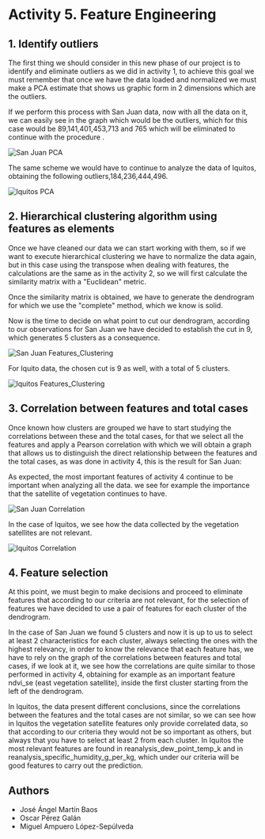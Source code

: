 # Activity 5. Feature Engineering

## 1. Identify outliers
The first thing we should consider in this new phase of our project is to identify and eliminate outliers as we did in activity 1, to achieve this goal we must remember that once we have the data loaded and normalized we must make a PCA estimate that shows us graphic form in 2 dimensions which are the outliers.

If we perform this process with San Juan data, now with all the data on it, we can easily see in the graph which would be the outliers, which for this case would be 89,141,401,453,713 and 765 which will be eliminated to continue with the procedure .

![San Juan PCA](images/San_Juan-PCA.png)

The same scheme we would have to continue to analyze the data of Iquitos, obtaining the following outliers,184,236,444,496.

![Iquitos PCA](images/Iquitos-PCA.png)

## 2. Hierarchical clustering algorithm using features as elements
Once we have cleaned our data we can start working with them, so if we want to execute hierarchical clustering we have to normalize the data again, but in this case using the transpose when dealing with features, the calculations are the same as in the activity 2, so we will first calculate the similarity matrix with a "Euclidean" metric.

Once the similarity matrix is obtained, we have to generate the dendrogram for which we use the "complete" method, which we know is solid.

Now is the time to decide on what point to cut our dendrogram, according to our observations for San Juan we have decided to establish the cut in 9, which generates 5 clusters as a consequence.

![San Juan Features_Clustering](images/San_Juan-Features_clustering.png)

For Iquito data, the chosen cut is 9 as well, with a total of 5 clusters.

![Iquitos Features_Clustering](images/Iquitos-Features_clustering.png)

## 3. Correlation between features and total cases
Once known how clusters are grouped we have to start studying the correlations between these and the total cases, for that we select all the features and apply a Pearson correlation with which we will obtain a graph that allows us to distinguish the direct relationship between the features and the total cases, as was done in activity 4, this is the result for San Juan:

As expected, the most important features of activity 4 continue to be important when analyzing all the data. we see for example the importance that the satellite of vegetation continues to have.

![San Juan Correlation](images/San_Juan-Correlation.png)

In the case of Iquitos, we see how the data collected by the vegetation satellites are not relevant.

![Iquitos Correlation](images/Iquitos-Correlation.png)

## 4. Feature selection
At this point, we must begin to make decisions and proceed to eliminate features that according to our criteria are not relevant, for the selection of features we have decided to use a pair of features for each cluster of the dendrogram.

In the case of San Juan we found 5 clusters and now it is up to us to select at least 2 characteristics for each cluster, always selecting the ones with the highest relevancy, in order to know the relevance that each feature has, we have to rely on the graph of the correlations between features and total cases, if we look at it, we see how the correlations are quite similar to those performed in activity 4, obtaining for example as an important feature ndvi_se (east vegetation satellite), inside the first cluster starting from the left of the dendrogram.

In Iquitos, the data present different conclusions, since the correlations between the features and the total cases are not similar, so we can see how in Iquitos the vegetation satellite features only provide correlated data, so that according to our criteria they would not be so important as others, but always that you have to select at least 2 from each cluster. In Iquitos the most relevant features are found in reanalysis_dew_point_temp_k and in reanalysis_specific_humidity_g_per_kg, which under our criteria will be good features to carry out the prediction.

## Authors
* José Ángel Martín Baos
* Oscar Pérez Galán
* Miguel Ampuero López-Sepúlveda
